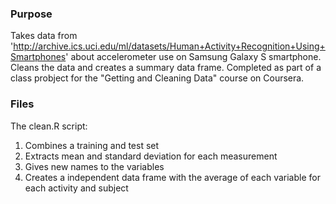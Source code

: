 ### Purpose
Takes data from 'http://archive.ics.uci.edu/ml/datasets/Human+Activity+Recognition+Using+Smartphones' about accelerometer use on Samsung Galaxy S smartphone. Cleans the data and creates a summary data frame. Completed as part of a class probject for the "Getting and Cleaning Data" course on Coursera.

### Files
The clean.R script:
1. Combines a training and test set
2. Extracts mean and standard deviation for each measurement
3. Gives new names to the variables
4. Creates a independent data frame with the average of each variable for each activity and subject
